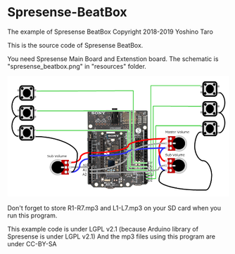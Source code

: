 # Spresense-BeatBox
The example of Spresense BeatBox
Copyright 2018-2019 Yoshino Taro

This is the source code of Spresense BeatBox.  

You need Spresense Main Board and Extenstion board. 
The schematic is "spresense_beatbox.png" in "resources" folder.

<img src="./spresense_beatbox/resources/spresense_beatbox.png" alt="spresense_beatbox/resources/spresense_beatbox.png" title="The connection of Spresense BeatBox">

Don't forget to store R1-R7.mp3 and L1-L7.mp3 on your SD card when you run this program.  
 
This example code is under LGPL v2.1  (because Arduino library of Spresense is under LGPL v2.1)
And the mp3 files using this program are under CC-BY-SA

